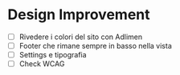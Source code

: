 # Design Improvement

- [ ] Rivedere i colori del sito con Adlimen
- [ ] Footer che rimane sempre in basso nella vista
- [ ] Settings e tipografia
- [ ] Check WCAG
